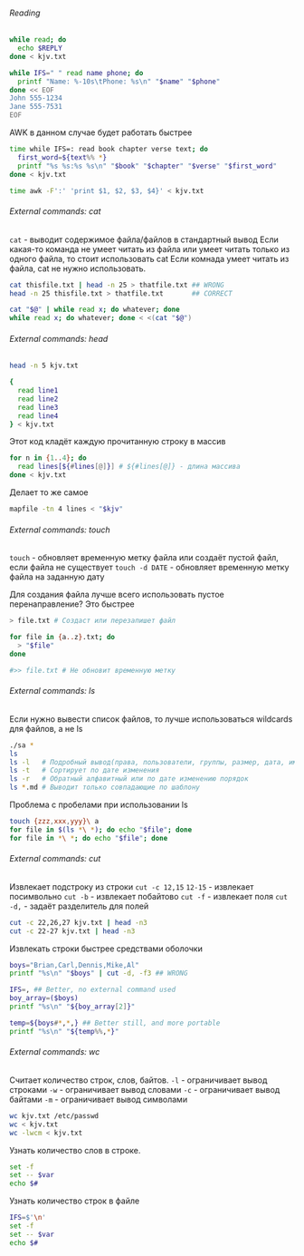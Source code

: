 ###### Reading

```bash
while read; do
  echo $REPLY
done < kjv.txt
```

```bash
while IFS=" " read name phone; do
  printf "Name: %-10s\tPhone: %s\n" "$name" "$phone"
done << EOF
John 555-1234
Jane 555-7531
EOF
```

AWK в данном случае будет работать быстрее
```bash
time while IFS=: read book chapter verse text; do
  first_word=${text%% *}
  printf "%s %s:%s %s\n" "$book" "$chapter" "$verse" "$first_word"
done < kjv.txt

time awk -F':' 'print $1, $2, $3, $4}' < kjv.txt
```

###### External commands: cat

`cat` - выводит содержимое файла/файлов в стандартный вывод
Если какая-то команда не умеет читать из файла или умеет читать только из одного файла, то стоит использовать cat
Если комнада умеет читать из файла, cat не нужно использовать.
```bash
cat thisfile.txt | head -n 25 > thatfile.txt ## WRONG
head -n 25 thisfile.txt > thatfile.txt       ## CORRECT
```

```bash
cat "$@" | while read x; do whatever; done
while read x; do whatever; done < <(cat "$@")
```

###### External commands: head

```bash
head -n 5 kjv.txt
```

```bash
{
  read line1
  read line2
  read line3
  read line4
} < kjv.txt
```

Этот код кладёт каждую прочитанную строку в массив
```bash
for n in {1..4}; do
  read lines[${#lines[@]}] # ${#lines[@]} - длина массива
done < kjv.txt
```
Делает то же самое
```bash
mapfile -tn 4 lines < "$kjv" 
```

###### External commands: touch
`touch` - обновляет временную метку файла или создаёт пустой файл, если файла не существует
`touch -d DATE` - обновляет временную метку файла на заданную дату

Для создания файла лучше всего использовать пустое перенаправление? Это быстрее
```bash
> file.txt # Создаст или перезапишет файл

for file in {a..z}.txt; do
  > "$file"
done

#>> file.txt # Не обновит временную метку
```

###### External commands: ls
Если нужно вывести список файлов, то лучше использоваться wildcards для файлов, а не ls

```bash
./sa *
ls
ls -l   # Подробный вывод(права, пользователи, группы, размер, дата, имя)
ls -t   # Сортирует по дате изменения
ls -r   # Обратный алфавитный или по дате изменению порядок
ls *.md # Выводит только совпадающие по шаблону
```

Проблема с пробелами при использовании ls
```bash
touch {zzz,xxx,yyy}\ a
for file in $(ls *\ *); do echo "$file"; done
for file in *\ *; do echo "$file"; done
```

###### External commands: cut
Извлекает подстроку из строки
`cut -c 12,15` `12-15` - извлекает посимвольно
`cut -b` - извлекает побайтово
`cut -f` - извлекает поля
`cut -d,` - задаёт разделитель для полей

```bash
cut -c 22,26,27 kjv.txt | head -n3
cut -c 22-27 kjv.txt | head -n3
```

Извлекать строки быстрее средствами оболочки
```bash
boys="Brian,Carl,Dennis,Mike,Al"
printf "%s\n" "$boys" | cut -d, -f3 ## WRONG

IFS=, ## Better, no external command used
boy_array=($boys)
printf "%s\n" "${boy_array[2]}"

temp=${boys#*,*,} ## Better still, and more portable
printf "%s\n" "${temp%%,*}"
```

###### External commands: wc
Считает количество строк, слов, байтов.
`-l` - ограничивает вывод строками
`-w` - ограничивает вывод словами
`-c` - ограничивает вывод байтами
`-m` - ограничивает вывод символами

```bash
wc kjv.txt /etc/passwd
wc < kjv.txt
wc -lwcm < kjv.txt
```

Узнать количество слов в строке.
```bash
set -f
set -- $var
echo $#
```

Узнать количество строк в файле
```bash
IFS=$'\n'
set -f
set -- $var
echo $#
```
